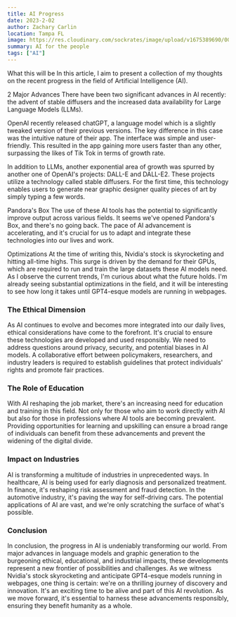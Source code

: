 ```yaml
---
title: AI Progress
date: 2023-2-02
author: Zachary Carlin
location: Tampa FL
image: https://res.cloudinary.com/sockrates/image/upload/v1675389690/00178-2312959498-mdjrny-v4_style_a_human_male_programmer_working_with_ai_holographic_fun_cool_futuristic_4k_music_synth_glxybr.png
summary: AI for the people
tags: ["AI"]
---
```

What this will be
In this article, I aim to present a collection of my thoughts on the recent progress in the field of Artificial Intelligence (AI).

2 Major Advances
There have been two significant advances in AI recently: the advent of stable diffusers and the increased data availability for Large Language Models (LLMs).

OpenAI recently released chatGPT, a language model which is a slightly tweaked version of their previous versions. The key difference in this case was the intuitive nature of their app. The interface was simple and user-friendly. This resulted in the app gaining more users faster than any other, surpassing the likes of Tik Tok in terms of growth rate.

In addition to LLMs, another exponential area of growth was spurred by another one of OpenAI's projects: DALL-E and DALL-E2. These projects utilize a technology called stable diffusers. For the first time, this technology enables users to generate near graphic designer quality pieces of art by simply typing a few words.

Pandora's Box
The use of these AI tools has the potential to significantly improve output across various fields. It seems we've opened Pandora's Box, and there's no going back. The pace of AI advancement is accelerating, and it's crucial for us to adapt and integrate these technologies into our lives and work.

Optimizations
At the time of writing this, Nvidia's stock is skyrocketing and hitting all-time highs. This surge is driven by the demand for their GPUs, which are required to run and train the large datasets these AI models need. As I observe the current trends, I'm curious about what the future holds. I'm already seeing substantial optimizations in the field, and it will be interesting to see how long it takes until GPT4-esque models are running in webpages.


### The Ethical Dimension
As AI continues to evolve and becomes more integrated into our daily lives, ethical considerations have come to the forefront. It's crucial to ensure these technologies are developed and used responsibly. We need to address questions around privacy, security, and potential biases in AI models. A collaborative effort between policymakers, researchers, and industry leaders is required to establish guidelines that protect individuals' rights and promote fair practices.

### The Role of Education
With AI reshaping the job market, there's an increasing need for education and training in this field. Not only for those who aim to work directly with AI but also for those in professions where AI tools are becoming prevalent. Providing opportunities for learning and upskilling can ensure a broad range of individuals can benefit from these advancements and prevent the widening of the digital divide.

### Impact on Industries
AI is transforming a multitude of industries in unprecedented ways. In healthcare, AI is being used for early diagnosis and personalized treatment. In finance, it's reshaping risk assessment and fraud detection. In the automotive industry, it's paving the way for self-driving cars. The potential applications of AI are vast, and we're only scratching the surface of what's possible.

### Conclusion
In conclusion, the progress in AI is undeniably transforming our world. From major advances in language models and graphic generation to the burgeoning ethical, educational, and industrial impacts, these developments represent a new frontier of possibilities and challenges. As we witness Nvidia's stock skyrocketing and anticipate GPT4-esque models running in webpages, one thing is certain: we're on a thrilling journey of discovery and innovation. It's an exciting time to be alive and part of this AI revolution. As we move forward, it's essential to harness these advancements responsibly, ensuring they benefit humanity as a whole.